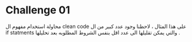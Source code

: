 # Challenge 01
محاولة استخدام مفهوم ال clean code على هذا المثال ، لاحظنا وجود عدد كبير من ال if statments  والتي يمكن تقليلها الى عدد اقل بنفس الشروط المطلوبه بعد تحليلها .